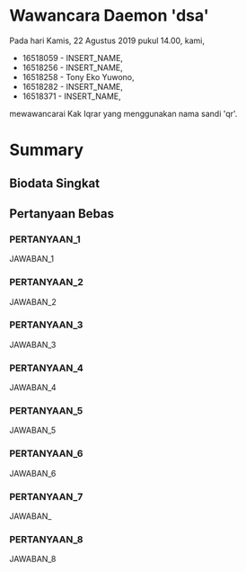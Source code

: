 # Wawancara Daemon 'dsa'
Pada hari Kamis, 22 Agustus 2019 pukul 14.00, kami,
- 16518059 - INSERT_NAME,
- 16518256 - INSERT_NAME,
- 16518258 - Tony Eko Yuwono,
- 16518282 - INSERT_NAME,
- 16518371 - INSERT_NAME,

mewawancarai Kak Iqrar yang menggunakan nama sandi 'qr'.

# Summary
## Biodata Singkat

## Pertanyaan Bebas
### PERTANYAAN_1
  JAWABAN_1

### PERTANYAAN_2
  JAWABAN_2

### PERTANYAAN_3
  JAWABAN_3

### PERTANYAAN_4
  JAWABAN_4

### PERTANYAAN_5
  JAWABAN_5

### PERTANYAAN_6
  JAWABAN_6

### PERTANYAAN_7
  JAWABAN_

### PERTANYAAN_8
  JAWABAN_8